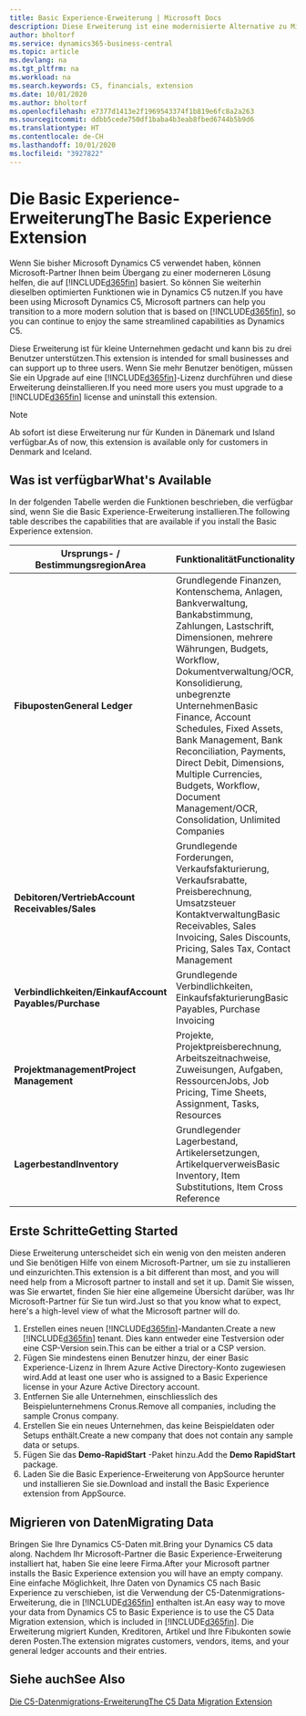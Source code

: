 ```yaml
---
title: Basic Experience-Erweiterung | Microsoft Docs
description: Diese Erweiterung ist eine modernisierte Alternative zu Microsoft Dynamics C5.
author: bholtorf
ms.service: dynamics365-business-central
ms.topic: article
ms.devlang: na
ms.tgt_pltfrm: na
ms.workload: na
ms.search.keywords: C5, financials, extension
ms.date: 10/01/2020
ms.author: bholtorf
ms.openlocfilehash: e7377d1413e2f1969543374f1b819e6fc8a2a263
ms.sourcegitcommit: ddbb5cede750df1baba4b3eab8fbed6744b5b9d6
ms.translationtype: HT
ms.contentlocale: de-CH
ms.lasthandoff: 10/01/2020
ms.locfileid: "3927822"
---
```

# <a name="the-basic-experience-extension"></a><span data-ttu-id="e7092-103">Die Basic Experience-Erweiterung</span><span class="sxs-lookup"><span data-stu-id="e7092-103">The Basic Experience Extension</span></span>
<span data-ttu-id="e7092-104">Wenn Sie bisher Microsoft Dynamics C5 verwendet haben, können Microsoft-Partner Ihnen beim Übergang zu einer moderneren Lösung helfen, die auf [!INCLUDE[d365fin](includes/d365fin_md.md)] basiert. So können Sie weiterhin dieselben optimierten Funktionen wie in Dynamics C5 nutzen.</span><span class="sxs-lookup"><span data-stu-id="e7092-104">If you have been using Microsoft Dynamics C5, Microsoft partners can help you transition to a more modern solution that is based on [!INCLUDE[d365fin](includes/d365fin_md.md)], so you can continue to enjoy the same streamlined capabilities as Dynamics C5.</span></span>

<span data-ttu-id="e7092-105">Diese Erweiterung ist für kleine Unternehmen gedacht und kann bis zu drei Benutzer unterstützen.</span><span class="sxs-lookup"><span data-stu-id="e7092-105">This extension is intended for small businesses and can support up to three users.</span></span> <span data-ttu-id="e7092-106">Wenn Sie mehr Benutzer benötigen, müssen Sie ein Upgrade auf eine [!INCLUDE[d365fin](includes/d365fin_md.md)]-Lizenz durchführen und diese Erweiterung deinstallieren.</span><span class="sxs-lookup"><span data-stu-id="e7092-106">If you need more users you must upgrade to a [!INCLUDE[d365fin](includes/d365fin_md.md)] license and uninstall this extension.</span></span>

> [!NOTE]
> <span data-ttu-id="e7092-107">Ab sofort ist diese Erweiterung nur für Kunden in Dänemark und Island verfügbar.</span><span class="sxs-lookup"><span data-stu-id="e7092-107">As of now, this extension is available only for customers in Denmark and Iceland.</span></span> 

## <a name="whats-available"></a><span data-ttu-id="e7092-108">Was ist verfügbar</span><span class="sxs-lookup"><span data-stu-id="e7092-108">What's Available</span></span>
<span data-ttu-id="e7092-109">In der folgenden Tabelle werden die Funktionen beschrieben, die verfügbar sind, wenn Sie die Basic Experience-Erweiterung installieren.</span><span class="sxs-lookup"><span data-stu-id="e7092-109">The following table describes the capabilities that are available if you install the Basic Experience extension.</span></span>

|<span data-ttu-id="e7092-110">Ursprungs- / Bestimmungsregion</span><span class="sxs-lookup"><span data-stu-id="e7092-110">Area</span></span>  |<span data-ttu-id="e7092-111">Funktionalität</span><span class="sxs-lookup"><span data-stu-id="e7092-111">Functionality</span></span>  |
|---------|---------|
|<span data-ttu-id="e7092-112">**Fibuposten**</span><span class="sxs-lookup"><span data-stu-id="e7092-112">**General Ledger**</span></span> |<span data-ttu-id="e7092-113">Grundlegende Finanzen, Kontenschema, Anlagen, Bankverwaltung, Bankabstimmung, Zahlungen, Lastschrift, Dimensionen, mehrere Währungen, Budgets, Workflow, Dokumentverwaltung/OCR, Konsolidierung, unbegrenzte Unternehmen</span><span class="sxs-lookup"><span data-stu-id="e7092-113">Basic Finance, Account Schedules, Fixed Assets, Bank Management, Bank Reconciliation, Payments, Direct Debit, Dimensions, Multiple Currencies, Budgets, Workflow, Document Management/OCR, Consolidation, Unlimited Companies</span></span>|
|<span data-ttu-id="e7092-114">**Debitoren/Vertrieb**</span><span class="sxs-lookup"><span data-stu-id="e7092-114">**Account Receivables/Sales**</span></span> |<span data-ttu-id="e7092-115">Grundlegende Forderungen, Verkaufsfakturierung, Verkaufsrabatte, Preisberechnung, Umsatzsteuer Kontaktverwaltung</span><span class="sxs-lookup"><span data-stu-id="e7092-115">Basic Receivables, Sales Invoicing, Sales Discounts, Pricing, Sales Tax, Contact Management</span></span> |
|<span data-ttu-id="e7092-116">**Verbindlichkeiten/Einkauf**</span><span class="sxs-lookup"><span data-stu-id="e7092-116">**Account Payables/Purchase**</span></span> |<span data-ttu-id="e7092-117">Grundlegende Verbindlichkeiten, Einkaufsfakturierung</span><span class="sxs-lookup"><span data-stu-id="e7092-117">Basic Payables, Purchase Invoicing</span></span> |
|<span data-ttu-id="e7092-118">**Projektmanagement**</span><span class="sxs-lookup"><span data-stu-id="e7092-118">**Project Management**</span></span> |<span data-ttu-id="e7092-119">Projekte, Projektpreisberechnung, Arbeitszeitnachweise, Zuweisungen, Aufgaben, Ressourcen</span><span class="sxs-lookup"><span data-stu-id="e7092-119">Jobs, Job Pricing, Time Sheets, Assignment, Tasks, Resources</span></span> |
|<span data-ttu-id="e7092-120">**Lagerbestand**</span><span class="sxs-lookup"><span data-stu-id="e7092-120">**Inventory**</span></span> |<span data-ttu-id="e7092-121">Grundlegender Lagerbestand, Artikelersetzungen, Artikelquerverweis</span><span class="sxs-lookup"><span data-stu-id="e7092-121">Basic Inventory, Item Substitutions, Item Cross Reference</span></span> |

## <a name="getting-started"></a><span data-ttu-id="e7092-122">Erste Schritte</span><span class="sxs-lookup"><span data-stu-id="e7092-122">Getting Started</span></span>
<span data-ttu-id="e7092-123">Diese Erweiterung unterscheidet sich ein wenig von den meisten anderen und Sie benötigen Hilfe von einem Microsoft-Partner, um sie zu installieren und einzurichten.</span><span class="sxs-lookup"><span data-stu-id="e7092-123">This extension is a bit different than most, and you will need help from a Microsoft partner to install and set it up.</span></span> <span data-ttu-id="e7092-124">Damit Sie wissen, was Sie erwartet, finden Sie hier eine allgemeine Übersicht darüber, was Ihr Microsoft-Partner für Sie tun wird.</span><span class="sxs-lookup"><span data-stu-id="e7092-124">Just so that you know what to expect, here's a high-level view of what the Microsoft partner will do.</span></span>

1. <span data-ttu-id="e7092-125">Erstellen eines neuen [!INCLUDE[d365fin](includes/d365fin_md.md)]-Mandanten.</span><span class="sxs-lookup"><span data-stu-id="e7092-125">Create a new [!INCLUDE[d365fin](includes/d365fin_md.md)] tenant.</span></span> <span data-ttu-id="e7092-126">Dies kann entweder eine Testversion oder eine CSP-Version sein.</span><span class="sxs-lookup"><span data-stu-id="e7092-126">This can be either a trial or a CSP version.</span></span>
2. <span data-ttu-id="e7092-127">Fügen Sie mindestens einen Benutzer hinzu, der einer Basic Experience-Lizenz in Ihrem Azure Active Directory-Konto zugewiesen wird.</span><span class="sxs-lookup"><span data-stu-id="e7092-127">Add at least one user who is assigned to a Basic Experience license in your Azure Active Directory account.</span></span>
3. <span data-ttu-id="e7092-128">Entfernen Sie alle Unternehmen, einschliesslich des Beispielunternehmens Cronus.</span><span class="sxs-lookup"><span data-stu-id="e7092-128">Remove all companies, including the sample Cronus company.</span></span>
4. <span data-ttu-id="e7092-129">Erstellen Sie ein neues Unternehmen, das keine Beispieldaten oder Setups enthält.</span><span class="sxs-lookup"><span data-stu-id="e7092-129">Create a new company that does not contain any sample data or setups.</span></span>
5. <span data-ttu-id="e7092-130">Fügen Sie das **Demo-RapidStart** -Paket hinzu.</span><span class="sxs-lookup"><span data-stu-id="e7092-130">Add the **Demo RapidStart** package.</span></span> <!--what does the pockage contain?-->
6. <span data-ttu-id="e7092-131">Laden Sie die Basic Experience-Erweiterung von AppSource herunter und installieren Sie sie.</span><span class="sxs-lookup"><span data-stu-id="e7092-131">Download and install the Basic Experience extension from AppSource.</span></span>

## <a name="migrating-data"></a><span data-ttu-id="e7092-132">Migrieren von Daten</span><span class="sxs-lookup"><span data-stu-id="e7092-132">Migrating Data</span></span>
<span data-ttu-id="e7092-133">Bringen Sie Ihre Dynamics C5-Daten mit.</span><span class="sxs-lookup"><span data-stu-id="e7092-133">Bring your Dynamics C5 data along.</span></span> <span data-ttu-id="e7092-134">Nachdem Ihr Microsoft-Partner die Basic Experience-Erweiterung installiert hat, haben Sie eine leere Firma.</span><span class="sxs-lookup"><span data-stu-id="e7092-134">After your Microsoft partner installs the Basic Experience extension you will have an empty company.</span></span> <span data-ttu-id="e7092-135">Eine einfache Möglichkeit, Ihre Daten von Dynamics C5 nach Basic Experience zu verschieben, ist die Verwendung der C5-Datenmigrations-Erweiterung, die in [!INCLUDE[d365fin](includes/d365fin_md.md)] enthalten ist.</span><span class="sxs-lookup"><span data-stu-id="e7092-135">An easy way to move your data from Dynamics C5 to Basic Experience is to use the C5 Data Migration extension, which is included in [!INCLUDE[d365fin](includes/d365fin_md.md)].</span></span> <span data-ttu-id="e7092-136">Die Erweiterung migriert Kunden, Kreditoren, Artikel und Ihre Fibukonten sowie deren Posten.</span><span class="sxs-lookup"><span data-stu-id="e7092-136">The extension migrates customers, vendors, items, and your general ledger accounts and their entries.</span></span>

## <a name="see-also"></a><span data-ttu-id="e7092-137">Siehe auch</span><span class="sxs-lookup"><span data-stu-id="e7092-137">See Also</span></span>
[<span data-ttu-id="e7092-138">Die C5-Datenmigrations-Erweiterung</span><span class="sxs-lookup"><span data-stu-id="e7092-138">The C5 Data Migration Extension</span></span>](ui-extensions-c5-data-migration.md)